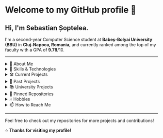 # Welcome to my GitHub profile 👋

## Hi, I'm Sebastian Șoptelea.
I'm a second-year Computer Science student at **Babeș-Bolyai University (BBU)** in **Cluj-Napoca, Romania**, and currently ranked among the top of my faculty with a GPA of **9.78**/10.

<hr>
<details>
  <summary>📖 About Me</summary>
  
  I’m a problem-solver passionate about **AI/ML, full-stack development, and quantum computing**. As a **final-year student**, I aim to pursue a **master’s in quantum computing or AI**, and eventually a **PhD**. I enjoy tackling complex coding challenges, building **efficient and scalable applications** across **backend and frontend**, and **learning new technologies**. I’m also open to **collaborating on interesting projects**.

  I am part of the **Center for the Study of Complexity at BBU**, a research group focused on complex systems and optimization in AI/ML and increasingly in quantum computing. 
<hr>
</details>

<details>
  <summary>🔧 Skills & Technologies</summary>

### Languages  
![C#](https://img.shields.io/badge/C%23-239120?style=flat&logo=c-sharp&logoColor=white)
![Java](https://img.shields.io/badge/Java-007396?style=flat&logo=java&logoColor=white)
![Python](https://img.shields.io/badge/Python-3776AB?style=flat&logo=python&logoColor=white)
![C](https://img.shields.io/badge/C-A8B9CC?style=flat&logo=c&logoColor=white)
![C++](https://img.shields.io/badge/C++-00599C?style=flat&logo=c%2B%2B&logoColor=white)
![SQL](https://img.shields.io/badge/SQL-4479A1?style=flat&logo=sqlite&logoColor=white)
![PHP](https://img.shields.io/badge/PHP-777BB4?style=flat&logo=php&logoColor=white)
![TypeScript](https://img.shields.io/badge/TypeScript-3178C6?style=flat&logo=typescript&logoColor=white)
![JavaScript](https://img.shields.io/badge/JavaScript-F7DF1E?style=flat&logo=javascript&logoColor=black)
![HTML](https://img.shields.io/badge/HTML-E34F26?style=flat&logo=html5&logoColor=white)
![CSS](https://img.shields.io/badge/CSS-1572B6?style=flat&logo=css3&logoColor=white)
![Haskell](https://img.shields.io/badge/Haskell-5D4F85?style=flat&logo=haskell&logoColor=white)
![NASM](https://img.shields.io/badge/NASM-00599C?style=flat&logo=assembly&logoColor=white)

### Frameworks & Libraries  
- #### Web Development
  ![React](https://img.shields.io/badge/React-61DAFB?style=flat&logo=react&logoColor=black)
  ![Next.js](https://img.shields.io/badge/Next.js-000000?style=flat&logo=next.js&logoColor=white)
  ![Angular](https://img.shields.io/badge/Angular-DD0031?style=flat&logo=angular&logoColor=white)
  ![Express.js](https://img.shields.io/badge/Express.js-000000?style=flat&logo=express&logoColor=white)

- #### .NET Ecosystem
  ![.NET](https://img.shields.io/badge/.NET-512BD4?style=flat&logo=dotnet&logoColor=white)
  ![ASP.NET](https://img.shields.io/badge/ASP.NET-512BD4?style=flat&logo=dotnet&logoColor=white)
  ![Entity Framework](https://img.shields.io/badge/Entity_Framework-512BD4?style=flat&logo=dotnet&logoColor=white)
  ![WinUI](https://img.shields.io/badge/WinUI-0078D7?style=flat&logo=windows&logoColor=white)
  ![Windows Forms](https://img.shields.io/badge/Windows_Forms-0078D7?style=flat&logo=windows&logoColor=white)

- #### Java Ecosystem
  ![Spring](https://img.shields.io/badge/Spring-6DB33F?style=flat&logo=spring&logoColor=white)
  ![Hibernate](https://img.shields.io/badge/Hibernate-59666C?style=flat&logo=hibernate&logoColor=white)
  ![Swing](https://img.shields.io/badge/Swing-007396?style=flat&logo=java&logoColor=white)

- #### Other
  ![Qiskit](https://img.shields.io/badge/Qiskit-6929C4?style=flat&logo=qiskit&logoColor=white)
  ![Pygame](https://img.shields.io/badge/Pygame-3776AB?style=flat&logo=python&logoColor=white)

### Databases  
![PostgreSQL](https://img.shields.io/badge/PostgreSQL-336791?style=flat&logo=postgresql&logoColor=white)
![SQL Server](https://img.shields.io/badge/SQL_Server-CC2927?style=flat&logo=microsoft-sql-server&logoColor=white)
![MySQL](https://img.shields.io/badge/MySQL-4479A1?style=flat&logo=mysql&logoColor=white)  

### Tools & Platforms  
![Git](https://img.shields.io/badge/Git-F05032?style=flat&logo=git&logoColor=white)
![Docker](https://img.shields.io/badge/Docker-2496ED?style=flat&logo=docker&logoColor=white)
![VS Code](https://img.shields.io/badge/VS_Code-007ACC?style=flat&logo=visual-studio-code&logoColor=white)
![Postman](https://img.shields.io/badge/Postman-FF6C37?style=flat&logo=postman&logoColor=white)
![Jupyter](https://img.shields.io/badge/Jupyter-F37626?style=flat&logo=jupyter&logoColor=white)
![Railway](https://img.shields.io/badge/Railway-0B0D0E?style=flat&logo=railway&logoColor=white)
![Maven](https://img.shields.io/badge/Maven-C71A36?style=flat&logo=apache-maven&logoColor=white)

### Testing  
![JUnit](https://img.shields.io/badge/JUnit-25A162?style=flat&logo=junit5&logoColor=white)
![xUnit](https://img.shields.io/badge/xUnit-E34F26?style=flat&logo=dotnet&logoColor=white)
![Unittest](https://img.shields.io/badge/Unittest-3776AB?style=flat&logo=python&logoColor=white)
![JMeter](https://img.shields.io/badge/JMeter-D22128?style=flat&logo=apache-jmeter&logoColor=white)
![BenchmarkDotNet](https://img.shields.io/badge/BenchmarkDotNet-239120?style=flat&logo=c-sharp&logoColor=white)

### AI/ML  
![TensorFlow](https://img.shields.io/badge/TensorFlow-FF6F00?style=flat&logo=tensorflow&logoColor=white)
![PyTorch](https://img.shields.io/badge/PyTorch-EE4C2C?style=flat&logo=pytorch&logoColor=white)
![OpenCV](https://img.shields.io/badge/OpenCV-5C3EE8?style=flat&logo=opencv&logoColor=white)
![MobileNet](https://img.shields.io/badge/MobileNet-4285F4?style=flat&logo=google&logoColor=white)
![Scikit-learn](https://img.shields.io/badge/scikit--learn-F7931E?style=flat&logo=scikit-learn&logoColor=white)

### Concepts  
🔹 **REST API Design**  
🔹 **Object-Oriented Programming (OOP)**  
🔹 **Data Structures & Algorithms**  
🔹 **Software Design Patterns**  
🔹 **Quantum Computing Concepts**  
🔹 **Multithreading/Concurrency**  
🔹 **Networking**  
🔹 **Operating Systems**  
🔹 **Regular Expressions**  
🔹 **Functional Programming**  
🔹 **Evolutionary Algorithms** 

### Interests  
🔹 **Full-stack Development**  
🔹 **AI/ML Engineering**  
🔹 **Quantum Computing**  
🔹 **Systems Architecture**  
🔹 **Performance Optimization** 

<hr>
</details>

<details>
  <summary>🛠️ Current Projects</summary>
  
Currently not actively working on projects, but soon planning to start my **bachelor's thesis**, develop the full-scale **Spotify-integrated dosq.fm app**, and work on a few **publications in quantum programming**.

<hr>
</details>

<details>
  <summary>📁 Past Projects</summary>

### [🎶 Spotify Likes to Last.fm](https://github.com/dosqas/spotify-likes-to-lastfm)  
Python script that transfers your liked songs on **Spotify** to **Last.fm** as “loved” tracks. I originally **forked this project** while searching for a tool like this, unsure if one even existed. I loved it so much that I made improvements to enhance its functionality. As someone passionate about **statistics and music**, I really enjoy using **Last.fm**, and this project combines both my interests perfectly.

### [👾 SpaceDefender](https://github.com/dosqas/spacedefender)  
A wave-based variation of the 80s game **Space Defender**. Developed in **.NET C#** with **Windows Forms**.  
This project helped me learn **Windows Forms** and made me more comfortable with **C# .NET**. It was a great learning exercise, as it pushed me out of my comfort zone, requiring me to handle challenges like **collision detection**.

### [✈️ Planes](https://github.com/dosqas/planes)  
Implementation of the **Planes** game. Built in **Python** with **Pygame**, featuring a custom **smart AI algorithm**.  
I thoroughly enjoyed developing my own **smart AI algorithm** for the computer after studying papers on the AI algorithm based on **probability density functions** used for the **Battleships game**.
<hr>
</details>

<details>
  <summary>📚 University Projects</summary>

### [📚 University Projects](https://github.com/dosqas/bbu-cuni-uni-projects)  
A repository of **past projects and assignments** completed for university courses, covering a range of programming concepts and technologies. Last semester, I took the following courses:
- **Web Development**: Covered both **client-side** (HTML, CSS, JavaScript, Angular) and **server-side** web technologies (PHP, ASP.NET, Spring, etc.).
- **Database Management Systems**: Learnt how to manage databases using **ADO.NET** with **C# .NET**, alongside database fundamentals including concurrency control, recovery, query optimization and distributed and parallel databases.
- **Software Engineering**: Focused on teamwork and full-stack development (the project is available in the [se-hospital-duo](https://github.com/dosqas/se-hospital-duo) repository).
- **Systems for Design and Implementation**: Involved developing a full-stack app by myself using **Next.js (Typescript)**, **ASP.NET Core**, and **PostgreSQL** (check out the project in the [dosq.fm-lite](https://github.com/dosqas/dosq.fm-lite) repository).
- **Artificial Intelligence**: Introduced the basics of **AI**, from Perceptrons all the way to CNNs and Computer Vision.

<hr>
</details>

<details>
  <summary>📌 Pinned Repositories</summary>
Feel free to check out some of my pinned repositories for a deeper dive into my projects.

- [🐱 Realtime Entity Classifier](https://github.com/dosqas/realtime-entity-classifier)
- [⛏️ Minesweeper](https://github.com/dosqas/minesweeper)
- [❤️ Heart Disease Prediction VQC](https://github.com/dosqas/vqc-heart-disease-prediction) 
- [📚 University Projects](https://github.com/dosqas/bbu-cuni-uni-projects)

<hr>
</details>

<details>
  <summary>🎶 Hobbies</summary>
  
- I'm very passionate about listening to music and tracking how my tastes evolve over time, and I enjoy exploring vastly different genres, including **hip-hop**, **metal**, **ambient**, and **pop**.
- I also have a deep love for photography, especially shooting in black and white with a focus on capturing the architecture of buildings and their symmetry wherever I go.
  
<hr>
</details>

<details>
  <summary>📫 How to Reach Me</summary>
  
- 📧 Email: [sebastian.soptelea@proton.me](mailto:sebastian.soptelea@proton.me)
- 🔗 [LinkedIn](https://www.linkedin.com/in/sebastian-soptelea/)
</details>

---

Feel free to check out my repositories for more projects and contributions!

⭐️ **Thanks for visiting my profile!**
